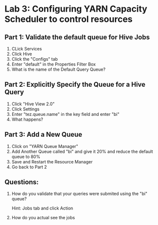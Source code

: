 # Lab 3: Configuring YARN Capacity Scheduler to control resources

## Part 1: Validate the default queue for Hive Jobs

1. CLick Services
2. Click Hive
3. Click the "Configs" tab
4. Enter "default" in the Properties Filter Box
5. What is the name of the Default Query Queue?


## Part 2: Explicitly Specify the Queue for a Hive Query

1. Click "Hive View 2.0"
2. Click Settings
3. Enter "tez.queue.name" in the key field and enter "bi"
4. What happens?


## Part 3: Add a New Queue

1. Click on "YARN Queue Manager"
2. Add Another Queue called "bi" and give it 20% and reduce the default queue to 80%
3. Save and Restart the Resource Manager
4. Go back to Part 2


## Questions:

1. How do you validate that your queries were submited using the "bi" queue?

    Hint: Jobs tab and click Action

2. How do you actual see the jobs 
